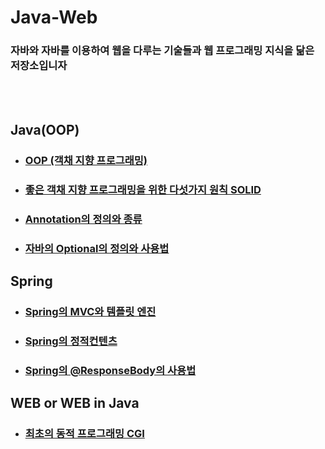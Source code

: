 # Java-Web

### 자바와 자바를 이용하여 웹을 다루는 기술들과 웹 프로그래밍 지식을 닮은 저장소입니자

<br>
<br>

## Java(OOP)
* ### [OOP (객채 지향 프로그래밍)](/OOP/oop.md)
* ### [좋은 객채 지향 프로그래밍을 위한 다섯가지 원칙 SOLID](/OOP/SOLID.md)
* ### [Annotation의 정의와 종류](/Java/Annotation/README.md)
* ### [자바의 Optional의 정의와 사용법](/Java/Optional.md)

## Spring
* ### [Spring의 MVC와 템플릿 엔진](/Spring/MVC.md)
* ### [Spring의 정적컨텐츠](/Spring/StaticContent.md)
* ### [Spring의 @ResponseBody의 사용법](/Spring/ResponseBody.md)

## WEB or WEB in Java
* ### [최초의 동적 프로그래밍 CGI](/WEB/DynamicContent/CGI.md)